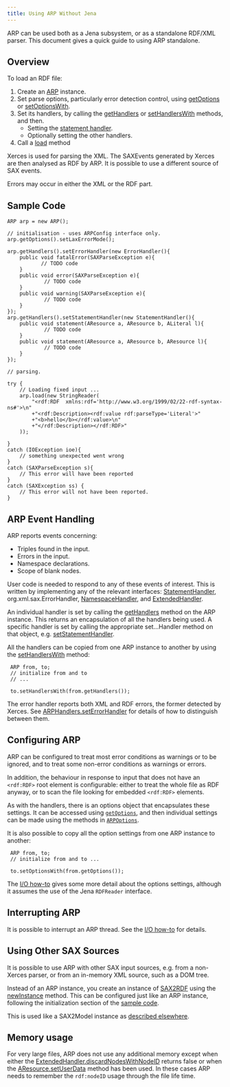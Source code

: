 ```yaml
---
title: Using ARP Without Jena
---
```


ARP can be used both as a Jena subsystem, or as a standalone
RDF/XML parser. This document gives a quick guide to using ARP
standalone.

## Overview

To load an RDF file:

1.  Create an
    [ARP](/documentation/javadoc/jena/org/apache/jena/rdf/arp/ARP.html#ARP()) instance.
2.  Set parse options, particularly error detection control, using
    [getOptions](/documentation/javadoc/jena/org/apache/jena/rdf/arp/ARPConfig.html#getOptions())
    or
    [setOptionsWith](/documentation/javadoc/jena/org/apache/jena/rdf/arp/ARPConfig.html#setOptionsWith(org.apache.jena.rdf.arp.ARPOptions)).
3.  Set its handlers, by calling the
    [getHandlers](/documentation/javadoc/jena/org/apache/jena/rdf/arp/ARPConfig.html#getHandlers())
    or
    [setHandlersWith](/documentation/javadoc/jena/org/apache/jena/rdf/arp/ARPConfig.html#setHandlersWith(org.apache.jena.rdf.arp.ARPHandlers))
    methods, and then.
    -   Setting the
        [statement handler](/documentation/javadoc/jena/org/apache/jena/rdf/arp/ARPHandlers.html#setStatementHandler(org.apache.jena.rdf.arp.StatementHandler)).
    -   Optionally setting the other handlers.
4.  Call a
    [load](/documentation/javadoc/jena/org/apache/jena/rdf/arp/ARP.html#load(java.io.InputStream,%20java.lang.String))
    method

Xerces is used for parsing the XML. The SAXEvents generated by
Xerces are then analysed as RDF by ARP. It is possible to use a
different source of SAX events.

Errors may occur in either the XML or the RDF part.

## Sample Code

    ARP arp = new ARP();

    // initialisation - uses ARPConfig interface only.
    arp.getOptions().setLaxErrorMode();

    arp.getHandlers().setErrorHandler(new ErrorHandler(){
        public void fatalError(SAXParseException e){
               // TODO code
        }
        public void error(SAXParseException e){
                // TODO code
        }
        public void warning(SAXParseException e){
                // TODO code
        }
    });
    arp.getHandlers().setStatementHandler(new StatementHandler(){
        public void statement(AResource a, AResource b, ALiteral l){
                // TODO code
        }
        public void statement(AResource a, AResource b, AResource l){
                // TODO code
        }
    });

    // parsing.

    try {
        // Loading fixed input ...
        arp.load(new StringReader(
            "<rdf:RDF  xmlns:rdf='http://www.w3.org/1999/02/22-rdf-syntax-ns#'>\n"
            +"<rdf:Description><rdf:value rdf:parseType='Literal'>"
            +"<b>hello</b></rdf:value>\n"
            +"</rdf:Description></rdf:RDF>"
        ));

    }
    catch (IOException ioe){
        // something unexpected went wrong
    }
    catch (SAXParseException s){
        // This error will have been reported
    }
    catch (SAXException ss) {
        // This error will not have been reported.
    }

## ARP Event Handling

ARP reports events concerning:

-   Triples found in the input.
-   Errors in the input.
-   Namespace declarations.
-   Scope of blank nodes.

User code is needed to respond to any of these events of interest.
This is written by implementing any of the relevant interfaces:
[StatementHandler](/documentation/javadoc/jena/org/apache/jena/rdf/arp/StatementHandler.html),
org.xml.sax.ErrorHandler,
[NamespaceHandler](/documentation/javadoc/jena/org/apache/jena/rdf/arp/NamespaceHandler.html),
and
[ExtendedHandler](/documentation/javadoc/jena/org/apache/jena/rdf/arp/ExtendedHandler.html).

An individual handler is set by calling the
[getHandlers](/documentation/javadoc/jena/org/apache/jena/rdf/arp/ARPConfig.html#getHandlers())
method on the ARP instance. This returns an encapsulation of all
the handlers being used. A specific handler is set by calling the
appropriate set...Handler method on that object, e.g.
[setStatementHandler](/documentation/javadoc/jena/org/apache/jena/rdf/arp/ARPHandlers.html#setStatementHandler(org.apache.jena.rdf.arp.StatementHandler)).

All the handlers can be copied from one ARP instance to another by
using the
[setHandlersWith](/documentation/javadoc/jena/org/apache/jena/rdf/arp/ARPConfig.html#setHandlersWith(org.apache.jena.rdf.arp.ARPHandlers))
method:

     ARP from, to;
     // initialize from and to
     // ...

     to.setHandlersWith(from.getHandlers());

The error handler reports both XML and RDF errors, the former
detected by Xerces. See
[ARPHandlers.setErrorHandler](/documentation/javadoc/jena/org/apache/jena/rdf/arp/ARPHandlers.html#setErrorHandler(org.xml.sax.ErrorHandler))
for details of how to distinguish between them.

## Configuring ARP

ARP can be configured to treat most error conditions as warnings or
to be ignored, and to treat some non-error conditions as warnings
or errors.

In addition, the behaviour in response to input that does not have
an `<rdf:RDF>` root element is configurable: either to treat the
whole file as RDF anyway, or to scan the file looking for embedded
`<rdf:RDF>` elements.

As with the handlers, there is an options object that encapsulates
these settings. It can be accessed using
[`getOptions`](/documentation/javadoc/jena/org/apache/jena/rdf/arp/ARPConfig.html#getOptions()),
and then individual settings can be made using the methods in
[`ARPOptions`](/documentation/javadoc/jena/org/apache/jena/rdf/arp/ARPOptions.html).

It is also possible to copy all the option settings from one ARP
instance to another:

     ARP from, to;
     // initialize from and to ...

     to.setOptionsWith(from.getOptions());

The [I/O how-to](iohowto.html#arp_properties) gives some more
detail about the options settings, although it assumes the use of
the Jena `RDFReader` interface.

## Interrupting ARP

It is possible to interrupt an ARP thread. See the
[I/O how-to](iohowto.html#interrupting_arp) for details.

## Using Other SAX Sources

It is possible to use ARP with other SAX input sources, e.g. from a
non-Xerces parser, or from an in-memory XML source, such as a DOM
tree.

Instead of an ARP instance, you create an instance of
[SAX2RDF](/documentation/javadoc/jena/org/apache/jena/rdf/arp/SAX2RDF.html) using
the [newInstance](/documentation/javadoc/jena/org/apache/jena/rdf/arp/SAX2RDF.html#newInstance(java.lang.String))
method. This can be configured just like an ARP instance, following
the initialization section of the [sample code](#sample).

This is used like a SAX2Model instance as
[described elsewhere](sax.html).

## Memory usage

For very large files, ARP does not use any additional memory except
when either the
[ExtendedHandler.discardNodesWithNodeID](/documentation/javadoc/jena/org/apache/jena/rdf/arp/ExtendedHandler.html#discardNodesWithNodeID())
returns false or when the
[AResource.setUserData](/documentation/javadoc/jena/org/apache/jena/rdf/arp/AResource.html#setUserData(java.lang.Object))
method has been used. In these cases ARP needs to remember the
`rdf:nodeID` usage through the file life time.
